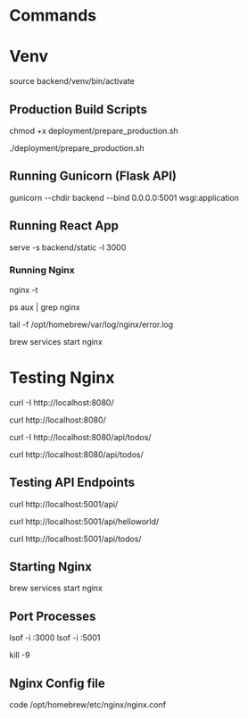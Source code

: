 # Commands


# Venv

source backend/venv/bin/activate


## Production Build Scripts

chmod +x deployment/prepare_production.sh

./deployment/prepare_production.sh


## Running Gunicorn (Flask API)

gunicorn --chdir backend --bind 0.0.0.0:5001 wsgi:application


## Running React App

serve -s backend/static -l 3000


### Running Nginx

nginx -t

ps aux | grep nginx

tail -f /opt/homebrew/var/log/nginx/error.log

brew services start nginx


# Testing Nginx

curl -I http://localhost:8080/

curl http://localhost:8080/

curl -I http://localhost:8080/api/todos/

curl http://localhost:8080/api/todos/



## Testing API Endpoints

curl http://localhost:5001/api/

curl http://localhost:5001/api/helloworld/

curl http://localhost:5001/api/todos/

## Starting Nginx

brew services start nginx

## Port Processes

lsof -i :3000
lsof -i :5001

kill -9 <PID>


## Nginx Config file

code /opt/homebrew/etc/nginx/nginx.conf
